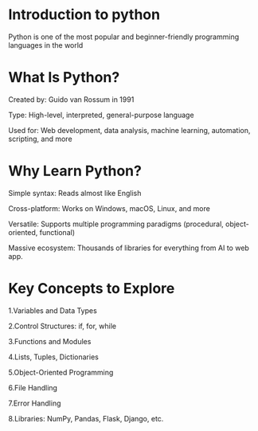 # Introduction to python
Python is one of the most popular and beginner-friendly programming languages in the world
# What Is Python?
Created by: Guido van Rossum in 1991

Type: High-level, interpreted, general-purpose language

Used for: Web development, data analysis, machine learning, automation, scripting, and more
# Why Learn Python?
Simple syntax: Reads almost like English

Cross-platform: Works on Windows, macOS, Linux, and more

Versatile: Supports multiple programming paradigms (procedural, object-oriented, functional)

Massive ecosystem: Thousands of libraries for everything from AI to web app.
# Key Concepts to Explore
1.Variables and Data Types

2.Control Structures: if, for, while

3.Functions and Modules

4.Lists, Tuples, Dictionaries

5.Object-Oriented Programming

6.File Handling

7.Error Handling

8.Libraries: NumPy, Pandas, Flask, Django, etc.
